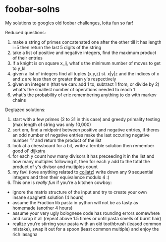 # foobar-solns
My solutions to googles old foobar challenges, lotta fun so far!

Reduced questions:
1. make a string of primes concatenated one after the other till it has length i+5 then return the last 5 digits of the string
2. take a list of positive and negative integers, find the maximum product of their entries
3. If a knight is on square x_ij, what's the minimum number of moves to get to y_kl
4. given a list of integers find all tuples (x,y,z) st. x|y|z and the indices of x and z are less than or greater than y's respectively
5. given an integer n (that we can: add 1 to, subtract 1 from, or divide by 2) what's the smallest number of operations needed to reach 1
6. what's the probability of eric remembering anything to do with markov chains 

Deglazed solutions:
1. start with a few primes (2 to 31 in this case) and greedy primality testing (max length of string was only 10,000)
2. sort em, find a midpoint between positive and negative entries, if theres an odd number of negative entries make the last occuring negative number '1' and return the product of the list
3. look at a chessboard for a bit, write a terrible solution then remember good ol' [dijkstra](https://en.wikipedia.org/wiki/Dijkstra%27s_algorithm)
4. for each y count how many divisors it has preceeding it in the list and how many multiples following it, then for each y add to the total the product of y's divisor and multiples count
5. my fav! (love anything related to [collatz](https://en.wikipedia.org/wiki/Collatz_conjecture)) write down any 9 sequential integers and then their equivalence modulo 4 :) 
6. This one is _really fun_ if you're a kitchen cowboy:
* ignore the matrix structure of the input and try to create your own insane spaghetti solution (4 hours) 
* assume the Fraction lib pasta in python will not be as tasty as homemade (another 4 hours) 
* assume your very ugly bolognese code has rounding errors somewhere and scrap it all (repeat above 1.5 times or until pasta smells of burnt hair)
* realize you're stirring your pasta with an old toothbrush (leased common mistake), swap it out for a spoon (least common multiple) and enjoy the rich lasagna
